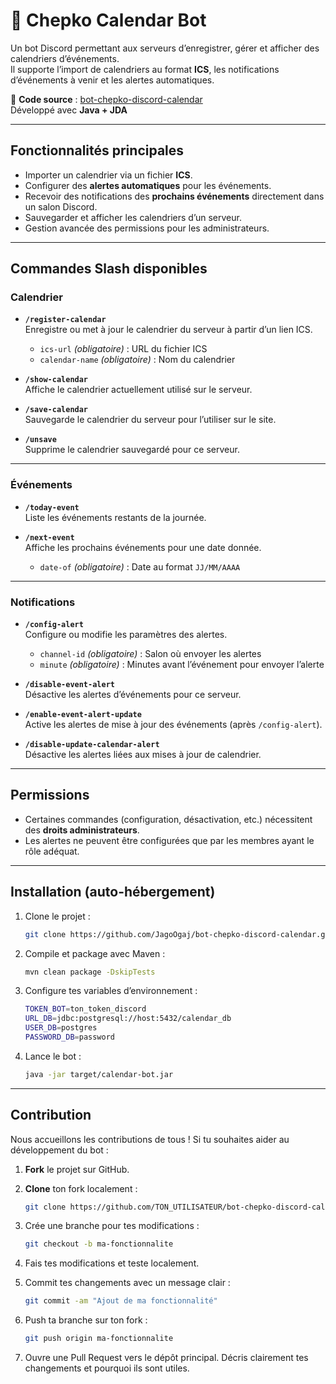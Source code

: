 # 📅 Chepko Calendar Bot

Un bot Discord permettant aux serveurs d’enregistrer, gérer et afficher des calendriers d’événements.  
Il supporte l’import de calendriers au format **ICS**, les notifications d’événements à venir et les alertes automatiques.

🔗 **Code source** : [bot-chepko-discord-calendar](https://github.com/JagoOgaj/bot-chepko-discord-calendar)  
Développé avec **Java + JDA**

---

## Fonctionnalités principales

- Importer un calendrier via un fichier **ICS**.
- Configurer des **alertes automatiques** pour les événements.
- Recevoir des notifications des **prochains événements** directement dans un salon Discord.
- Sauvegarder et afficher les calendriers d’un serveur.
- Gestion avancée des permissions pour les administrateurs.

---

## Commandes Slash disponibles

### Calendrier

- **`/register-calendar`**  
   Enregistre ou met à jour le calendrier du serveur à partir d’un lien ICS.
    - `ics-url` *(obligatoire)* : URL du fichier ICS
    - `calendar-name` *(obligatoire)* : Nom du calendrier


- **`/show-calendar`**  
   Affiche le calendrier actuellement utilisé sur le serveur.


- **`/save-calendar`**  
   Sauvegarde le calendrier du serveur pour l’utiliser sur le site.


- **`/unsave`**  
  ️ Supprime le calendrier sauvegardé pour ce serveur.

---

### Événements

- **`/today-event`**  
   Liste les événements restants de la journée.


- **`/next-event`**  
   Affiche les prochains événements pour une date donnée.
    - `date-of` *(obligatoire)* : Date au format `JJ/MM/AAAA`

---

### Notifications

- **`/config-alert`**  
   Configure ou modifie les paramètres des alertes.
    - `channel-id` *(obligatoire)* : Salon où envoyer les alertes
    - `minute` *(obligatoire)* : Minutes avant l’événement pour envoyer l’alerte


- **`/disable-event-alert`**  
  Désactive les alertes d’événements pour ce serveur.


- **`/enable-event-alert-update`**  
   Active les alertes de mise à jour des événements (après `/config-alert`).


- **`/disable-update-calendar-alert`**  
   Désactive les alertes liées aux mises à jour de calendrier.

---

## Permissions
- Certaines commandes (configuration, désactivation, etc.) nécessitent des **droits administrateurs**.
- Les alertes ne peuvent être configurées que par les membres ayant le rôle adéquat.

---

## Installation (auto-hébergement)
1. Clone le projet :
   ```bash
   git clone https://github.com/JagoOgaj/bot-chepko-discord-calendar.git
   ```
2. Compile et package avec Maven :
   ```bash
   mvn clean package -DskipTests
   ```
3.  Configure tes variables d’environnement :
    ```bash
    TOKEN_BOT=ton_token_discord
    URL_DB=jdbc:postgresql://host:5432/calendar_db
    USER_DB=postgres
    PASSWORD_DB=password
    ```
4. Lance le bot :
    ```bash
   java -jar target/calendar-bot.jar
   ```

---

## Contribution

Nous accueillons les contributions de tous ! Si tu souhaites aider au développement du bot :

1. **Fork** le projet sur GitHub.

2. **Clone** ton fork localement :
   ```bash
   git clone https://github.com/TON_UTILISATEUR/bot-chepko-discord-calendar.git
   ```

3. Crée une branche pour tes modifications :
    ```bash
   git checkout -b ma-fonctionnalite
   ```

4. Fais tes modifications et teste localement.

5. Commit tes changements avec un message clair :
    ```bash
   git commit -am "Ajout de ma fonctionnalité"
   ```
   
6. Push ta branche sur ton fork :
    ```bash
   git push origin ma-fonctionnalite
   ```

7. Ouvre une Pull Request vers le dépôt principal. Décris clairement tes changements et pourquoi ils sont utiles.